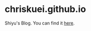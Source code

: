 chriskuei.github.io
=====================

Shiyu's Blog. You can find it [here][1].

[1]: https://ShiyuNee.github.io
